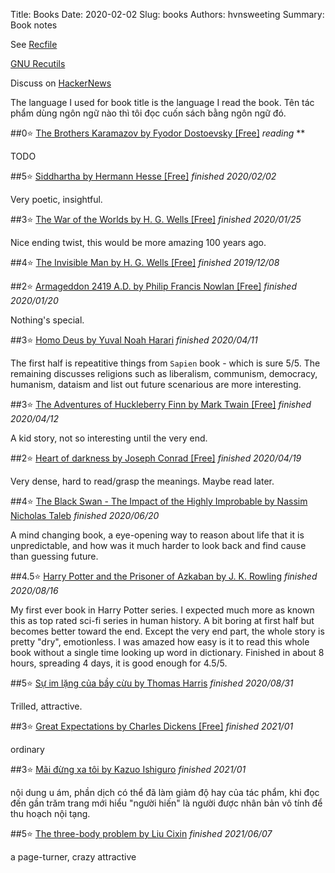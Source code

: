 Title: Books
Date: 2020-02-02
Slug: books
Authors: hvnsweeting
Summary: Book notes

See [Recfile]({attach}books.rec)

[GNU Recutils](https://www.gnu.org/software/recutils/manual/recutils.html#Top)

Discuss on [HackerNews](https://news.ycombinator.com/item?id=22153665)

The language I used for book title is the language I read the book.
Tên tác phẩm dùng ngôn ngữ nào thì tôi đọc cuốn sách bằng ngôn ngữ đó.


##0⭐ [The Brothers Karamazov by Fyodor Dostoevsky [Free]](https://standardebooks.org/ebooks/fyodor-dostoevsky/the-brothers-karamazov/constance-garnett)
*reading* **

TODO

##5⭐ [Siddhartha by Hermann Hesse [Free]](https://standardebooks.org/ebooks/hermann-hesse/siddhartha/gunther-olesch_anke-dreher_amy-coulter_stefan-langer_semyon-chaichenets)
*finished* *2020/02/02*

Very poetic, insightful.

##3⭐ [The War of the Worlds by H. G. Wells [Free]](https://standardebooks.org/ebooks/h-g-wells/the-war-of-the-worlds)
*finished* *2020/01/25*

Nice ending twist, this would be more amazing 100 years ago.

##4⭐ [The Invisible Man by H. G. Wells [Free]](https://standardebooks.org/ebooks/h-g-wells/the-invisible-man)
*finished* *2019/12/08*



##2⭐ [Armageddon 2419 A.D. by Philip Francis Nowlan [Free]](https://standardebooks.org/ebooks/philip-francis-nowlan/armageddon-2419-a-d)
*finished* *2020/01/20*

Nothing's special.

##3⭐ [Homo Deus by Yuval Noah Harari](https://en.wikipedia.org/wiki/Homo_Deus:_A_Brief_History_of_Tomorrow)
*finished* *2020/04/11*

The first half is repeatitive things from `Sapien` book - which is sure 5/5. The remaining discusses religions such as liberalism, communism, democracy, humanism, dataism and list out future scenarious are more interesting.

##3⭐ [The Adventures of Huckleberry Finn by Mark Twain [Free]](https://standardebooks.org/ebooks/mark-twain/the-adventures-of-huckleberry-finn)
*finished* *2020/04/12*

A kid story, not so interesting until the very end.

##2⭐ [Heart of darkness by Joseph Conrad [Free]](https://standardebooks.org/ebooks/joseph-conrad/heart-of-darkness)
*finished* *2020/04/19*

Very dense, hard to read/grasp the meanings. Maybe read later.

##4⭐ [The Black Swan -  The Impact of the Highly Improbable by Nassim Nicholas Taleb]()
*finished* *2020/06/20*

A mind changing book, a eye-opening way to reason about life that it is unpredictable, and how was it much harder to look back and find cause than guessing future.

##4.5⭐ [Harry Potter and the Prisoner of Azkaban by J. K. Rowling](https://en.wikipedia.org/wiki/Harry_Potter_and_the_Prisoner_of_Azkaban)
*finished* *2020/08/16*

My first ever book in Harry Potter series. I expected much more as known this as top rated sci-fi series in human history. A bit boring at first half but becomes better toward the end. Except the very end part, the whole story is pretty "dry", emotionless.  I was amazed how easy is it to read this whole book without a single time looking up word in dictionary. Finished in about 8 hours, spreading 4 days, it is good enough for 4.5/5.

##5⭐ [Sự im lặng của bầy cừu by Thomas Harris]()
*finished* *2020/08/31*

Trilled, attractive.

##3⭐ [Great Expectations by Charles Dickens [Free]](https://standardebooks.org/ebooks/charles-dickens/great-expectations)
*finished* *2021/01*

ordinary

##3⭐ [Mãi đừng xa tôi by Kazuo Ishiguro](https://en.wikipedia.org/wiki/Never_Let_Me_Go_%28novel%29)
*finished* *2021/01*

nội dung u ám, phần dịch có thể đã làm giảm độ hay của tác phẩm, khi đọc đến gần trăm trang mới hiểu "người hiến" là người được nhân bản vô tính để thu hoạch nội tạng.

##5⭐ [The three-body problem by Liu Cixin](https://en.wikipedia.org/wiki/The_Three-Body_Problem_(novel))
*finished* *2021/06/07*

a page-turner, crazy attractive
